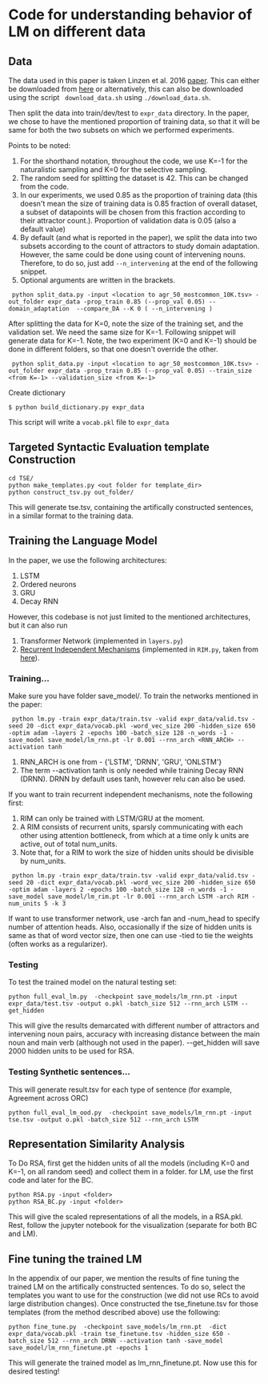 # Code for understanding behavior of LM on different data

## Data
The data used in this paper is taken Linzen et al. 2016 [paper](https://arxiv.org/abs/1611.01368). This can either be downloaded from [here](http://tallinzen.net/media/rnn_agreement/agr_50_mostcommon_10K.tsv.gz) or alternatively, this can also be downloaded using the script ``` download_data.sh``` using ```./download_data.sh```. 

Then split the data into train/dev/test to `expr_data` directory. In the paper, we chose to have the mentioned proportion of training data, so that it will be same for both the two subsets on which we performed experiments. 

Points to be noted: 
1. For the shorthand notation, throughout the code, we use K=-1 for the naturalistic sampling and K=0 for the selective sampling. 
2. The random seed for splitting the dataset is 42. This can be changed from the code. 
3. In our experiments, we used 0.85 as the proportion of training data (this doesn't mean the size of training data is 0.85 fraction of overall dataset, a subset of datapoints will be chosen from this fraction according to their attractor count.). Proportion of validation data is 0.05 (also a default value)
4. By default (and what is reported in the paper), we split the data into two subsets according to the count of attractors to study domain adaptation. However, the same could be done using count of intervening nouns. Therefore, to do so, just add ```--n_intervening``` at the end of the following snippet. 
5. Optional arguments are written in the brackets. 

```
 python split_data.py -input <location to agr_50_mostcommon_10K.tsv> -out_folder expr_data -prop_train 0.85 (--prop_val 0.05) --domain_adaptation  --compare_DA --K 0 ( --n_intervening )

```

After splitting the data for K=0, note the size of the training set, and the validation set. We need the same size for K=-1. Following snippet will generate data for K=-1. Note, the two experiment (K=0 and K=-1) should be done in different folders, so that one doesn't override the other. 

```
 python split_data.py -input <location to agr_50_mostcommon_10K.tsv> -out_folder expr_data -prop_train 0.85 (--prop_val 0.05) --train_size <from K=-1> --validation_size <from K=-1> 
```

Create dictionary
```
$ python build_dictionary.py expr_data
```
This script will write a `vocab.pkl` file to `expr_data`


## Targeted Syntactic Evaluation template Construction 
```
cd TSE/
python make_templates.py <out folder for template_dir>
python construct_tsv.py out_folder/
```
This will generate tse.tsv, containing the artifically constructed sentences, in a similar format to the training data. 

## Training the Language Model 

In the paper, we use the following architectures:
1. LSTM 
2. Ordered neurons 
3. GRU
4. Decay RNN 

However, this codebase is not just limited to the mentioned architectures, but it can also run 
1. Transformer Network (implemented in ```layers.py```)
2. [Recurrent Independent Mechanisms](https://arxiv.org/abs/1909.10893) (implemented in ```RIM.py```, taken from [here](https://github.com/dido1998/Recurrent-Independent-Mechanisms)). 

### Training... 

Make sure you have folder save_model/. To train the networks mentioned in the paper:
```
 python lm.py -train expr_data/train.tsv -valid expr_data/valid.tsv -seed 20 -dict expr_data/vocab.pkl -word_vec_size 200 -hidden_size 650  -optim adam -layers 2 -epochs 100 -batch_size 128 -n_words -1 -save_model save_model/lm_rnn.pt -lr 0.001 --rnn_arch <RNN_ARCH> --activation tanh 
```
1. RNN_ARCH is one from - {'LSTM', 'DRNN', 'GRU', 'ONLSTM'}
2. The term --activation tanh is only needed while training Decay RNN (DRNN). DRNN by default uses tanh, however relu can also be used. 

If you want to train recurrent independent mechanisms, note the following first:
1. RIM can only be trained with LSTM/GRU at the moment.
2. A RIM consists of recurrent units, sparsly communicating with each other using attention bottleneck, from which at a time only k units are active, out of total num_units. 
3. Note that, for a RIM to work the size of hidden units should be divisible by num_units. 

```
 python lm.py -train expr_data/train.tsv -valid expr_data/valid.tsv -seed 20 -dict expr_data/vocab.pkl -word_vec_size 200 -hidden_size 650  -optim adam -layers 2 -epochs 100 -batch_size 128 -n_words -1 -save_model save_model/lm_rim.pt -lr 0.001 --rnn_arch LSTM -arch RIM -num_units 5 -k 3
```

If want to use transformer network, use -arch fan and -num_head to specify number of attention heads. Also, occasionally if the size of hidden units is same as that of word vector size, then one can use -tied to tie the weights (often works as a regularizer).

### Testing
To test the trained model on the natural testing set:
```
python full_eval_lm.py  -checkpoint save_models/lm_rnn.pt -input expr_data/test.tsv -output o.pkl -batch_size 512 --rnn_arch LSTM --get_hidden
```
This will give the results demarcated with different number of attractors and intervening noun pairs, accuracy with increasing distance between the main noun and main verb (although not used in the paper). --get_hidden will save 2000 hidden units to be used for RSA. 

### Testing Synthetic sentences... 

This will generate result.tsv for each type of sentence (for example, Agreement across ORC)
```
python full_eval_lm_ood.py  -checkpoint save_models/lm_rnn.pt -input tse.tsv -output o.pkl -batch_size 512 --rnn_arch LSTM 
```

## Representation Similarity Analysis 

To Do RSA, first get the hidden units of all the models (including K=0 and K=-1, on all random seed) and collect them in a folder. for LM, use the first code and later for the BC. 

```
python RSA.py -input <folder>
python RSA_BC.py -input <folder> 
```

This will give the scaled representations of all the models, in a RSA.pkl. Rest, follow the jupyter notebook for the visualization (separate for both BC and LM). 

## Fine tuning the trained LM

In the appendix of our paper, we mention the results of fine tuning the trained LM on the artifically constructed sentences. To do so, select the templates you want to use for the construction (we did not use RCs to avoid large distribution changes). Once constructed the tse_finetune.tsv for those templates (from the method described above) use the following: 

```
python fine_tune.py  -checkpoint save_models/lm_rnn.pt  -dict expr_data/vocab.pkl -train tse_finetune.tsv -hidden_size 650 -batch_size 512 --rnn_arch DRNN --activation tanh -save_model save_model/lm_rnn_finetune.pt -epochs 1
```

This will generate the trained model as lm_rnn_finetune.pt. Now use this for desired testing! 
